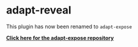 # adapt-reveal

This plugin has now been renamed to `adapt-expose`

[**Click here for the adapt-expose repository**](https://github.com/danielstorey/adapt-expose)
